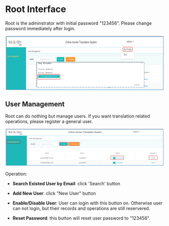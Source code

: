 # Root Interface

Root is the adminstrator with initial password "123456". Please change password immediately after login.

<span id='root'></span>

![](/assets/root.change-password.png)

## User Management

Root can do nothing but manage users. If you want translation related operations, please register a general user. 

![](/assets/interface.root.png)


Operation:

- **Search Existed User by Email**: click 'Search' button 

- **Add New User**: click "New User" button

- **Enable/Disable User**: User can login with this button on. Otherwise user can not login, but their records and operations are still reservered.
 
- **Reset Password**: this button will reset user password to "123456".





